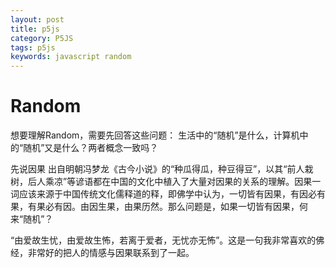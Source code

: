 ```yaml
---
layout: post
title: p5js
category: P5JS
tags: p5js
keywords: javascript random
---
```


# Random

想要理解Random，需要先回答这些问题：
生活中的“随机”是什么，计算机中的“随机”又是什么？两者概念一致吗？

先说因果
出自明朝冯梦龙《古今小说》的“种瓜得瓜，种豆得豆”，以其“前人栽树，后人乘凉”等谚语都在中国的文化中植入了大量对因果的关系的理解。因果一词应该来源于中国传统文化儒释道的释，即佛学中认为，一切皆有因果，有因必有果，有果必有因。由因生果，由果历然。那么问题是，如果一切皆有因果，何来“随机”？

“由爱故生忧，由爱故生怖，若离于爱者，无忧亦无怖”。这是一句我非常喜欢的佛经，非常好的把人的情感与因果联系到了一起。
